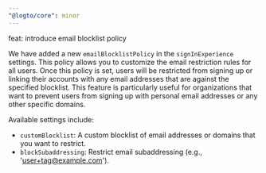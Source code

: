 ```yaml
---
"@logto/core": minor
---
```


feat: introduce email blocklist policy

We have added a new `emailBlocklistPolicy` in the `signInExperience` settings. This policy allows you to customize the email restriction rules for all users. Once this policy is set, users will be restricted from signing up or linking their accounts with any email addresses that are against the specified blocklist.
This feature is particularly useful for organizations that want to prevent users from signing up with personal email addresses or any other specific domains.

Available settings include:

- `customBlocklist`: A custom blocklist of email addresses or domains that you want to restrict.
- `blockSubaddressing`: Restrict email subaddressing (e.g., 'user+tag@example.com').
